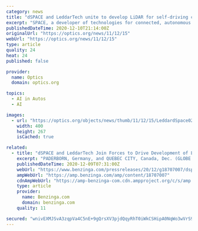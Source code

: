 ```yaml
---
category: news
title: "dSPACE and LeddarTech unite to develop LiDAR for self-driving cars"
excerpt: "SPACE, a developer of technologies for connected, autonomous electrically-powered vehicles, and LeddarTech, a developer of level 1-5 ADAS and AD sensing technology, have entered into a partnership to work on LiDAR technologies for autonomous driving."
publishedDateTime: 2020-12-10T21:14:00Z
originalUrl: "https://optics.org/news/11/12/15"
webUrl: "https://optics.org/news/11/12/15"
type: article
quality: 24
heat: 24
published: false

provider:
  name: Optics
  domain: optics.org

topics:
  - AI in Autos
  - AI

images:
  - url: "https://optics.org/objects/news/thumb/11/12/15/LeddardSpace02M.jpg"
    width: 400
    height: 267
    isCached: true

related:
  - title: "dSPACE and LeddarTech Join Forces to Drive Development of Lidar Innovations for Self-Driving Cars"
    excerpt: "PADERBORN, Germany, and QUEBEC CITY, Canada, Dec. (GLOBE NEWSWIRE) -- dSPACE and LeddarTech®, a leader in level 1-5 ADAS and AD sensing technology, have"
    publishedDateTime: 2020-12-09T07:31:00Z
    webUrl: "https://www.benzinga.com/pressreleases/20/12/g18707007/dspace-and-leddartech-join-forces-to-drive-development-of-lidar-innovations-for-self-driving-cars"
    ampWebUrl: "https://amp.benzinga.com/amp/content/18707007"
    cdnAmpWebUrl: "https://amp-benzinga-com.cdn.ampproject.org/c/s/amp.benzinga.com/amp/content/18707007"
    type: article
    provider:
      name: Benzinga.com
      domain: benzinga.com
    quality: 11

secured: "wnivEXMJSvA3zqpVa4C5nE+9gQrsXV3pjdQqyRhT0iWkCSHipA0NqWo3wVrS9kRgWmKkPv8U4mBZXXi2EG5S9UilcOqtuZ3JNpPuhTTz21mgcnwWhMgIV7CD8/aVmfFjs/h1REdKr1Mbeh1Nc6vKrPDQWWEWHLERhhhZwiNgn7jH0zuHeMc6dkjBwRTYN8oIJw0a0VWBpJj5wp7sCbkVoS3uSgHXfikqlKsHTAUsPY9ZAMwTwVKs6XSv16ZA/+vF+onZ4qBm49PCPLzjsoxfGLiKrRNJQ5j3aAuRSm11F60TJfodmE16rdBeJNtB8nw8fu9NoDW4emYelhuTI9jLi5GBpb2M787WGD1uciTxS20=;vR1tChPEu5F9010amNGqmg=="
---
```


